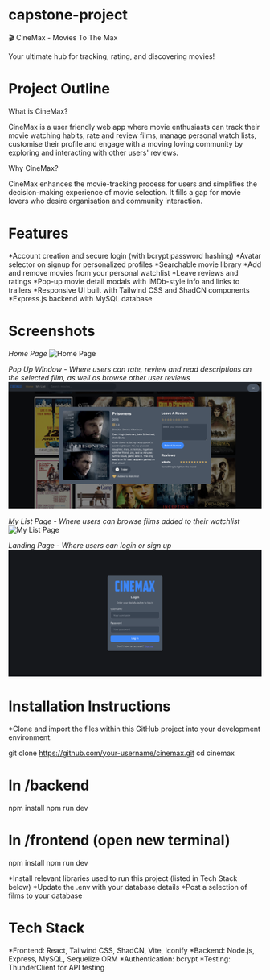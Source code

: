 # capstone-project

🎬 CineMax - Movies To The Max

Your ultimate hub for tracking, rating, and discovering movies!

# Project Outline

What is CineMax?

CineMax is a user friendly web app where movie enthusiasts can track their movie watching habits, rate and review films, manage personal watch lists, customise their profile and engage with a moving loving community by exploring and interacting with other users' reviews.

Why CineMax?

CineMax enhances the movie-tracking process for users and simplifies the decision-making experience of movie selection. It fills a gap for movie lovers who desire organisation and community interaction.

# Features

*Account creation and secure login (with bcrypt password hashing)
*Avatar selector on signup for personalized profiles
*Searchable movie library
*Add and remove movies from your personal watchlist
*Leave reviews and ratings
*Pop-up movie detail modals with IMDb-style info and links to trailers
*Responsive UI built with Tailwind CSS and ShadCN components
*Express.js backend with MySQL database

# Screenshots

_Home Page_
![Home Page](project-images/home-page.png)

_Pop Up Window - Where users can rate, review and read descriptions on the selected film, as well as browse other user reviews_
![Pop Up Window](project-images/pop-up-window.png)

_My List Page - Where users can browse films added to their watchlist_
![My List Page](project-images/my-list-page.png)

_Landing Page - Where users can login or sign up_
![Landing Page](project-images/landing-page.png)

# Installation Instructions

\*Clone and import the files within this GitHub project into your development environment:

git clone https://github.com/your-username/cinemax.git
cd cinemax

# In /backend

npm install
npm run dev

# In /frontend (open new terminal)

npm install
npm run dev

*Install relevant libraries used to run this project (listed in Tech Stack below)
*Update the .env with your database details
\*Post a selection of films to your database

# Tech Stack

*Frontend: React, Tailwind CSS, ShadCN, Vite, Iconify
*Backend: Node.js, Express, MySQL, Sequelize ORM
*Authentication: bcrypt
*Testing: ThunderClient for API testing
